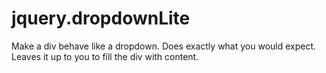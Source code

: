 jquery.dropdownLite
===================

Make a div behave like a dropdown. Does exactly what you would expect. Leaves it up to you to fill the div with content.